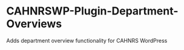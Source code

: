 # CAHNRSWP-Plugin-Department-Overviews
Adds department overview functionality for CAHNRS WordPress 
